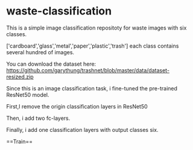 # waste-classification

This is a simple image classification repositoty for waste images with six classes.

['cardboard','glass','metal','paper','plastic','trash'] each class contains several hundred of images. 

You can download the dataset here: https://github.com/garythung/trashnet/blob/master/data/dataset-resized.zip

Since this is an image classification task, i fine-tuned the pre-trained ResNet50 model.

First,I remove the origin classification layers in ResNet50

Then, i add two fc-layers.

Finally, i add one classification layers with output classes six.

==Train==
